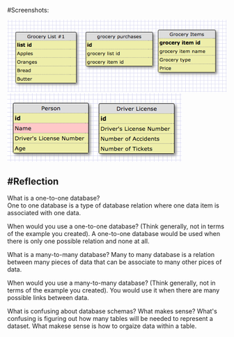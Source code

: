 #Screenshots:

![GitHub Logo](./imgs/grocery.png)   
![GitHub Logo](./imgs/DriversLicense.png) 

#Reflection
-------------------
What is a one-to-one database?  
One to one database is a type of database relation where one data item is associated with one data. 

When would you use a one-to-one database? (Think generally, not in terms of the example you created).
A one-to-one database would be used when there is only one possible relation and none at all.

What is a many-to-many database?
Many to many database is a relation between many pieces of data that can be associate to many other pices of data. 

When would you use a many-to-many database? (Think generally, not in terms of the example you created).
You would use it when there are many possible links between data. 

What is confusing about database schemas? What makes sense?
What's confusing is figuring out how many tables will be needed to represent a dataset. What makese sense is how to orgaize data within a table. 